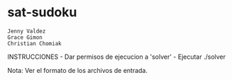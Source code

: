 sat-sudoku
==========
    Jenny Valdez
    Grace Gimon
    Christian Chomiak

INSTRUCCIONES
    - Dar permisos de ejecucion a 'solver'
    - Ejecutar ./solver <archivo>

Nota: Ver el formato de los archivos de entrada.